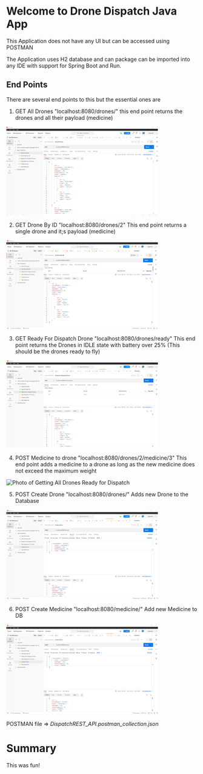 # Welcome to Drone Dispatch Java App

This Application does not have any UI but can be accessed using POSTMAN

The Application uses H2 database and can package can be imported into any IDE with support for Spring Boot and Run.

## End Points
There are several end points to this but the essential ones are
1. GET All Drones "localhost:8080/drones/" this end point returns the drones and all their payload (medicine)
<img src="https://github.com/BarkaBoss/Drone-Delivery/blob/main/image_ui/get_all_drones.png" width="400" alt="Photo of Getting All Drones"/>

2. GET Drone By ID "localhost:8080/drones/2" 
This end point returns a single drone and it;s payload (medicine)
<img src="https://github.com/BarkaBoss/Drone-Delivery/blob/main/image_ui/get_a_drone.png" width="400" alt="Photo of Getting A Single Drone"/>

3. GET Ready For Dispatch Drone "localhost:8080/drones/ready" 
This end point returns the Drones in IDLE state with battery over 25% (This should be the drones ready to fly)
<img src="https://github.com/BarkaBoss/Drone-Delivery/blob/main/image_ui/get_all_dispatch_drones.png" width="400" alt="Photo of Getting All Drones Ready for Dispatch"/>

4. POST Medicine to drone "localhost:8080/drones/2/medicine/3"
This end point adds a medicine to a drone as long as the new medicine does not exceed the maximum weight
<img src="ihttps://github.com/BarkaBoss/Drone-Delivery/blob/main/image_ui/add_meds_to_drone.png" width="400" alt="Photo of Getting All Drones Ready for Dispatch"/>

5. POST Create Drone "localhost:8080/drones/"
Adds new Drone to the Database
<img src="https://github.com/BarkaBoss/Drone-Delivery/blob/main/image_ui/add_drones.png" width="400" alt="Photo of Getting All Drones Ready for Dispatch"/>

6. POST Create Medicine "localhost:8080/medicine/"
Add new Medicine to DB
<img src="https://github.com/BarkaBoss/Drone-Delivery/blob/main/image_ui/add_drones.png" width="400" alt="Add Medicine to DB"/>

POSTMAN file => *DispatchREST_API.postman_collection.json*

# Summary
This was fun!